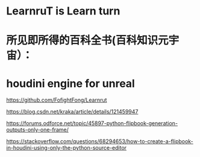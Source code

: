 # LearnruT is Learn turn

# 所见即所得的百科全书(百科知识元宇宙）：

# houdini engine for unreal




https://github.com/FofightFong/Learnrut	




https://blog.csdn.net/kraka/article/details/121459947

https://forums.odforce.net/topic/45897-python-flipbook-generation-outputs-only-one-frame/

https://stackoverflow.com/questions/68294653/how-to-create-a-flipbook-in-houdini-using-only-the-python-source-editor

